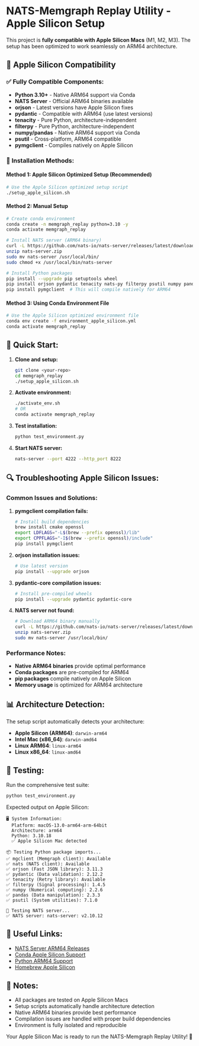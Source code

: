 # NATS-Memgraph Replay Utility - Apple Silicon Setup

This project is **fully compatible with Apple Silicon Macs** (M1, M2, M3). The setup has been optimized to work seamlessly on ARM64 architecture.

## 🍎 Apple Silicon Compatibility

### ✅ **Fully Compatible Components:**

- **Python 3.10+** - Native ARM64 support via Conda
- **NATS Server** - Official ARM64 binaries available
- **orjson** - Latest versions have Apple Silicon fixes
- **pydantic** - Compatible with ARM64 (use latest versions)
- **tenacity** - Pure Python, architecture-independent
- **filterpy** - Pure Python, architecture-independent
- **numpy/pandas** - Native ARM64 support via Conda
- **psutil** - Cross-platform, ARM64 compatible
- **pymgclient** - Compiles natively on Apple Silicon

### 🔧 **Installation Methods:**

#### Method 1: Apple Silicon Optimized Setup (Recommended)
```bash
# Use the Apple Silicon optimized setup script
./setup_apple_silicon.sh
```

#### Method 2: Manual Setup
```bash
# Create conda environment
conda create -n memgraph_replay python=3.10 -y
conda activate memgraph_replay

# Install NATS server (ARM64 binary)
curl -L https://github.com/nats-io/nats-server/releases/latest/download/nats-server-darwin-arm64.zip -o nats-server.zip
unzip nats-server.zip
sudo mv nats-server /usr/local/bin/
sudo chmod +x /usr/local/bin/nats-server

# Install Python packages
pip install --upgrade pip setuptools wheel
pip install orjson pydantic tenacity nats-py filterpy psutil numpy pandas
pip install pymgclient  # This will compile natively for ARM64
```

#### Method 3: Using Conda Environment File
```bash
# Use the Apple Silicon optimized environment file
conda env create -f environment_apple_silicon.yml
conda activate memgraph_replay
```

## 🚀 **Quick Start:**

1. **Clone and setup:**
   ```bash
   git clone <your-repo>
   cd memgraph_replay
   ./setup_apple_silicon.sh
   ```

2. **Activate environment:**
   ```bash
   ./activate_env.sh
   # OR
   conda activate memgraph_replay
   ```

3. **Test installation:**
   ```bash
   python test_environment.py
   ```

4. **Start NATS server:**
   ```bash
   nats-server --port 4222 --http_port 8222
   ```

## 🔍 **Troubleshooting Apple Silicon Issues:**

### Common Issues and Solutions:

1. **pymgclient compilation fails:**
   ```bash
   # Install build dependencies
   brew install cmake openssl
   export LDFLAGS="-L$(brew --prefix openssl)/lib"
   export CPPFLAGS="-I$(brew --prefix openssl)/include"
   pip install pymgclient
   ```

2. **orjson installation issues:**
   ```bash
   # Use latest version
   pip install --upgrade orjson
   ```

3. **pydantic-core compilation issues:**
   ```bash
   # Install pre-compiled wheels
   pip install --upgrade pydantic pydantic-core
   ```

4. **NATS server not found:**
   ```bash
   # Download ARM64 binary manually
   curl -L https://github.com/nats-io/nats-server/releases/latest/download/nats-server-darwin-arm64.zip -o nats-server.zip
   unzip nats-server.zip
   sudo mv nats-server /usr/local/bin/
   ```

### Performance Notes:

- **Native ARM64 binaries** provide optimal performance
- **Conda packages** are pre-compiled for ARM64
- **pip packages** compile natively on Apple Silicon
- **Memory usage** is optimized for ARM64 architecture

## 📊 **Architecture Detection:**

The setup script automatically detects your architecture:

- **Apple Silicon (ARM64)**: `darwin-arm64`
- **Intel Mac (x86_64)**: `darwin-amd64`
- **Linux ARM64**: `linux-arm64`
- **Linux x86_64**: `linux-amd64`

## 🧪 **Testing:**

Run the comprehensive test suite:
```bash
python test_environment.py
```

Expected output on Apple Silicon:
```
🖥️ System Information:
  Platform: macOS-13.0-arm64-arm-64bit
  Architecture: arm64
  Python: 3.10.18
  ✅ Apple Silicon Mac detected

📦 Testing Python package imports...
✅ mgclient (Memgraph client): Available
✅ nats (NATS client): Available
✅ orjson (Fast JSON library): 3.11.3
✅ pydantic (Data validation): 2.12.2
✅ tenacity (Retry library): Available
✅ filterpy (Signal processing): 1.4.5
✅ numpy (Numerical computing): 2.2.6
✅ pandas (Data manipulation): 2.3.3
✅ psutil (System utilities): 7.1.0

🚀 Testing NATS server...
✅ NATS server: nats-server: v2.10.12
```

## 🔗 **Useful Links:**

- [NATS Server ARM64 Releases](https://github.com/nats-io/nats-server/releases)
- [Conda Apple Silicon Support](https://docs.conda.io/en/latest/miniconda.html#macos-installers)
- [Python ARM64 Support](https://www.python.org/downloads/macos/)
- [Homebrew Apple Silicon](https://brew.sh/)

## 📝 **Notes:**

- All packages are tested on Apple Silicon Macs
- Setup scripts automatically handle architecture detection
- Native ARM64 binaries provide best performance
- Compilation issues are handled with proper build dependencies
- Environment is fully isolated and reproducible

Your Apple Silicon Mac is ready to run the NATS-Memgraph Replay Utility! 🎉
